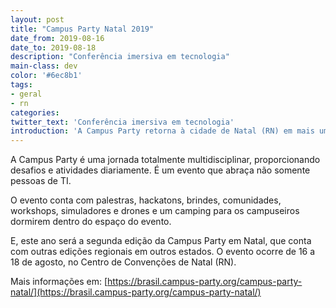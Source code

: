```yaml
---
layout: post
title: "Campus Party Natal 2019"
date_from: 2019-08-16
date_to: 2019-08-18
description: "Conferência imersiva em tecnologia"
main-class: dev
color: '#6ec8b1'
tags:
- geral
- rn
categories:
twitter_text: 'Conferência imersiva em tecnologia'
introduction: 'A Campus Party retorna à cidade de Natal (RN) em mais um evento de imersão em cultura, tecnologia e inovação'
---
```


A Campus Party é uma jornada totalmente multidisciplinar, proporcionando desafios e atividades diariamente. É um evento que abraça não somente pessoas de TI.

O evento conta com palestras, hackatons, brindes, comunidades, workshops, simuladores e drones e um camping para os campuseiros dormirem dentro do espaço do evento.

E, este ano será a segunda edição da Campus Party em Natal, que conta com outras edições regionais em outros estados. O evento ocorre de 16 a 18 de agosto, no Centro de Convenções de Natal (RN).


Mais informações em: [https://brasil.campus-party.org/campus-party-natal/](https://brasil.campus-party.org/campus-party-natal/)

